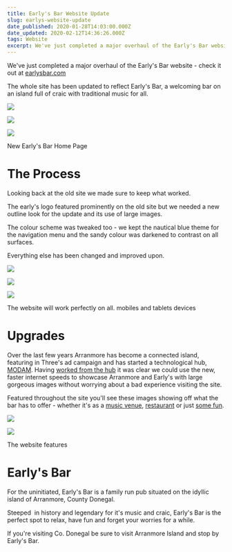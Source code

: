 ```yaml
---
title: Early's Bar Website Update
slug: earlys-website-update
date_published: 2020-01-28T14:03:00.000Z
date_updated: 2020-02-12T14:36:26.000Z
tags: Website
excerpt: We've just completed a major overhaul of the Early's Bar website - check it out at earlysbar.com
---
```


We've just completed a major overhaul of the Early's Bar website - check it out at [earlysbar.com](https://earlysbar.com)

The whole site has been updated to reflect Early's Bar, a welcoming bar on an island full of craic with traditional music for all.

![](/images/2020/01/Screenshot-2020-01-23-at-13.16.37-1.png)

![](/images/2020/01/Screenshot-2020-01-23-at-13.16.45.png)

![](/images/2020/01/Screenshot-2020-01-23-at-13.16.41.png)

New Early's Bar Home Page
# The Process

Looking back at the old site we made sure to keep what worked.

The early's logo featured prominently on the old site but we needed a new outline look for the update and its use of large images.

The colour scheme was tweaked too - we kept the nautical blue theme for the navigation menu and the sandy colour was darkened to contrast on all surfaces.

Everything else has been changed and improved upon.

![](/images/2020/01/Screenshot-2020-01-23-at-13.18.01.png)

![](/images/2020/01/Screenshot-2020-01-23-at-13.26.40.png)

![](/images/2020/01/Screenshot-2020-01-23-at-13.27.10.png)

The website will work perfectly on all. mobiles and tablets devices
# Upgrades

Over the last few years Arranmore has become a connected island, featuring in Three's ad campaign and has started a technological hub, [MODAM](https://modam.work/). Having [worked from the hub](/arranmore-modam/) it was clear we could use the new, faster internet speeds to showcase Arranmore and Early's with large gorgeous images without worrying about a bad experience visiting the site.

Featured throughout the site you'll see these images showing off what the bar has to offer - whether it's as a [music venue](https://earlysbar.com/music/), [restaurant](https://earlysbar.com/about/food-and-drink/) or just [some fun](https://earlysbar.com/about/gallery/).

![](/images/2020/01/Screenshot-2020-01-23-at-13.16.57.png)

![](/images/2020/01/Screenshot-2020-01-23-at-13.17.07.png)

The website features
# Early's Bar

For the uninitiated, Early's Bar is a family run pub situated on the idyllic island of Arranmore, County Donegal.

Steeped  in history and legendary for it's music and craic, Early's Bar is the perfect spot to relax, have fun and forget your worries for a while.

If you're visiting Co. Donegal be sure to visit Arranmore Island and stop by Early's Bar.
